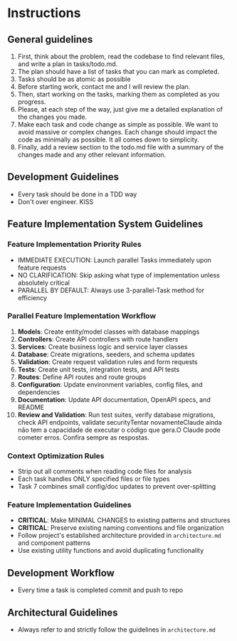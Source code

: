 # Instructions

## General guidelines

1. First, think about the problem, read the codebase to find relevant files, and write a plan in tasks/todo.md.
2. The plan should have a list of tasks that you can mark as completed.
3. Tasks should be as atomic as possible
4. Before starting work, contact me and I will review the plan.
5. Then, start working on the tasks, marking them as completed as you progress.
6. Please, at each step of the way, just give me a detailed explanation of the changes you made.
7. Make each task and code change as simple as possible. We want to avoid massive or complex changes. Each change should impact the code as minimally as possible. It all comes down to simplicity.
8. Finally, add a review section to the todo.md file with a summary of the changes made and any other relevant information.

## Development Guidelines

- Every task should be done in a TDD way
- Don't over engineer. KISS

## Feature Implementation System Guidelines

### Feature Implementation Priority Rules

- IMMEDIATE EXECUTION: Launch parallel Tasks immediately upon feature requests
- NO CLARIFICATION: Skip asking what type of implementation unless absolutely critical
- PARALLEL BY DEFAULT: Always use 3-parallel-Task method for efficiency

### Parallel Feature Implementation Workflow

1. **Models**: Create entity/model classes with database mappings
2. **Controllers**: Create API controllers with route handlers
3. **Services**: Create business logic and service layer classes
4. **Database**: Create migrations, seeders, and schema updates
5. **Validation**: Create request validation rules and form requests
6. **Tests**: Create unit tests, integration tests, and API tests
7. **Routes**: Define API routes and route groups
8. **Configuration**: Update environment variables, config files, and dependencies
9. **Documentation**: Update API documentation, OpenAPI specs, and README
10. **Review and Validation**: Run test suites, verify database migrations, check API endpoints, validate securityTentar novamenteClaude ainda não tem a capacidade de executar o código que gera.O Claude pode cometer erros. Confira sempre as respostas.

### Context Optimization Rules

- Strip out all comments when reading code files for analysis
- Each task handles ONLY specified files or file types
- Task 7 combines small config/doc updates to prevent over-splitting

### Feature Implementation Guidelines

- **CRITICAL**: Make MINIMAL CHANGES to existing patterns and structures
- **CRITICAL**: Preserve existing naming conventions and file organization
- Follow project's established architecture provided in `architecture.md` and component patterns
- Use existing utility functions and avoid duplicating functionality

## Development Workflow

- Every time a task is completed commit and push to repo

## Architectural Guidelines

- Always refer to and strictly follow the guidelines in `architecture.md`